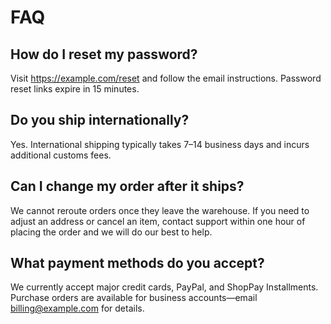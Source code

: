 # FAQ

## How do I reset my password?
Visit https://example.com/reset and follow the email instructions. Password reset links expire in 15 minutes.

## Do you ship internationally?
Yes. International shipping typically takes 7–14 business days and incurs additional customs fees.

## Can I change my order after it ships?
We cannot reroute orders once they leave the warehouse. If you need to adjust an address or cancel an item, contact support within one hour of placing the order and we will do our best to help.

## What payment methods do you accept?
We currently accept major credit cards, PayPal, and ShopPay Installments. Purchase orders are available for business accounts—email billing@example.com for details.
